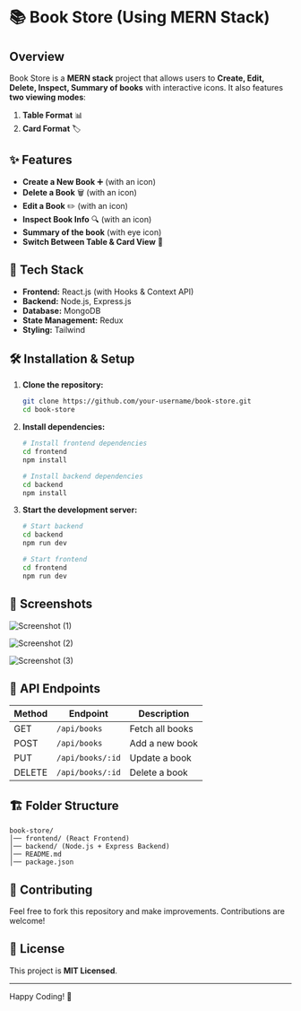# 📚 Book Store (Using MERN Stack)

## Overview
Book Store is a **MERN stack** project that allows users to **Create, Edit, Delete, Inspect, Summary of books** with interactive icons. It also features **two viewing modes**:
1. **Table Format** 📊
2. **Card Format** 🏷️

## ✨ Features
- **Create a New Book** ➕ (with an icon)
- **Delete a Book** 🗑️ (with an icon)
- **Edit a Book** ✏️ (with an icon)
- **Inspect Book Info** 🔍 (with an icon)
- **Summary of the book** (with eye icon)
- **Switch Between Table & Card View** 🔄

## 🚀 Tech Stack
- **Frontend:** React.js (with Hooks & Context API)
- **Backend:** Node.js, Express.js
- **Database:** MongoDB
- **State Management:** Redux 
- **Styling:** Tailwind 

## 🛠️ Installation & Setup
1. **Clone the repository:**
   ```sh
   git clone https://github.com/your-username/book-store.git
   cd book-store
   ```

2. **Install dependencies:**
   ```sh
   # Install frontend dependencies
   cd frontend
   npm install
   
   # Install backend dependencies
   cd backend
   npm install
   ```

3. **Start the development server:**
   ```sh
   # Start backend
   cd backend
   npm run dev
   
   # Start frontend
   cd frontend
   npm run dev
   ```



## 📸 Screenshots
![Screenshot (1)](https://github.com/user-attachments/assets/d7d2619e-5e46-40b1-a507-813f895107f6)

![Screenshot (2)](https://github.com/user-attachments/assets/dfa662f2-454f-4f69-bf8b-998be4ab2241)

![Screenshot (3)](https://github.com/user-attachments/assets/66f7216c-2979-4675-8bff-b9f930a99a0a)

## 🔗 API Endpoints
| Method | Endpoint          | Description          |
|--------|------------------|----------------------|
| GET    | `/api/books`     | Fetch all books     |
| POST   | `/api/books`     | Add a new book      |
| PUT    | `/api/books/:id` | Update a book       |
| DELETE | `/api/books/:id` | Delete a book       |

## 🏗️ Folder Structure
```
book-store/
│── frontend/ (React Frontend)
│── backend/ (Node.js + Express Backend)
│── README.md
│── package.json
```

## 🤝 Contributing
Feel free to fork this repository and make improvements. Contributions are welcome!

## 📜 License
This project is **MIT Licensed**.

---
Happy Coding! 🚀

